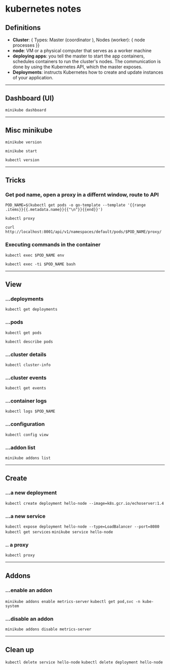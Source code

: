 # kubernetes notes

## Definitions

* **Cluster**: { Types: Master (coordinator ), Nodes (worker): { node processes }}
* **node**: VM or a physical computer that serves as a worker machine
* **deploying apps**: you tell the master to start the app containers, schedules containers to run the cluster's nodes. The communication is done by using the Kubernetes API, which the master exposes.
* **Deployments**: instructs Kubernetes how to create and update instances of your application. 


---

## Dashboard (UI)

`minikube dashboard`

---

## Misc minikube

`minikube version`

`minikube start`

`kubectl version`

---

## Tricks

### Get pod name, open a proxy in a differnt window, route to API

`POD_NAME=$(kubectl get pods -o go-template --template '{{range .items}}{{.metadata.name}}{{"\n"}}{{end}}')`

`kubectl proxy`

`curl http://localhost:8001/api/v1/namespaces/default/pods/$POD_NAME/proxy/`

### Executing commands in the container

`kubectl exec $POD_NAME env`

`kubectl exec -ti $POD_NAME bash`

---

## View

### ...deployments

`kubectl get deployments`

### ...pods

`kubectl get pods`

`kubectl describe pods`

### ...cluster details

`kubectl cluster-info`

### ...cluster events

`kubectl get events`

### ...container logs

`kubectl logs $POD_NAME`

### ...configuration

`kubectl config view`

### ...addon list

`minikube addons list`

---

## Create

### ...a new deployment

`kubectl create deployment hello-node --image=k8s.gcr.io/echoserver:1.4`

### ...a new service

`kubectl expose deployment hello-node --type=LoadBalancer --port=8080`
`kubectl get services`
`minikube service hello-node`


### .. a proxy

`kubectl proxy`


---

## Addons

### ...enable an addon

`minikube addons enable metrics-server`
`kubectl get pod,svc -n kube-system`

### ...disable an addon

`minikube addons disable metrics-server`

--- 

## Clean up

`kubectl delete service hello-node`
`kubectl delete deployment hello-node`

